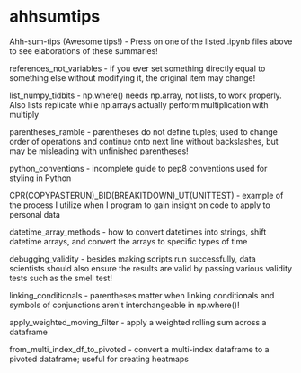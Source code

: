 # ahhsumtips
Ahh-sum-tips (Awesome tips!) - Press on one of the listed .ipynb files above to see elaborations of these summaries!

references_not_variables - if you ever set something directly equal to something else without modifying it, the original item may change!

list_numpy_tidbits - np.where() needs np.array, not lists, to work properly. Also  lists replicate while np.arrays actually perform multiplication with multiply

parentheses_ramble - parentheses do not define tuples; used to change order of operations and continue onto next line without backslashes, but may be misleading with unfinished parentheses!

python_conventions - incomplete guide to pep8 conventions used for styling in Python

CPR(COPYPASTERUN)_BID(BREAKITDOWN)_UT(UNITTEST) - example of the process I utilize when I program to gain insight on code to apply to personal data

datetime_array_methods - how to convert datetimes into strings, shift datetime arrays, and convert the arrays to specific types of time

debugging_validity - besides making scripts run successfully, data scientists should also ensure the results are valid by passing various validity tests such as the smell test!

linking_conditionals - parentheses matter when linking conditionals and symbols of conjunctions aren't interchangeable in np.where()!

apply_weighted_moving_filter - apply a weighted rolling sum across a dataframe

from_multi_index_df_to_pivoted - convert a multi-index dataframe to a pivoted dataframe; useful for creating heatmaps
